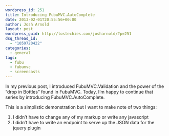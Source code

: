 ```yaml
---
wordpress_id: 251
title: Introducing FubuMVC.AutoComplete
date: 2013-02-01T20:55:56+00:00
author: Josh Arnold
layout: post
wordpress_guid: http://lostechies.com/josharnold/?p=251
dsq_thread_id:
  - "1059720422"
categories:
  - general
tags:
  - fubu
  - fubumvc
  - screencasts
---
```

In my previous post, I introduced FubuMVC.Validation and the power of the &#8220;drop in Bottles&#8221; found in FubuMVC. Today, I&#8217;m happy to continue that series by introducing FubuMVC.AutoComplete.



This is a simplistic demonstration but I want to make note of two things:

  1. I didn&#8217;t have to change any of my markup or write any javascript
  2. I didn&#8217;t have to write an endpoint to serve up the JSON data for the jquery plugin
